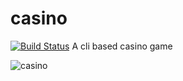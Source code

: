 # casino
[![Build Status](https://travis-ci.org/github/alexkim485/casinosvg?branch=main)](https://travis-ci.org/github/alexkim485/casion)
A cli based casino game

![casino](https://user-images.githubusercontent.com/24857782/108596053-9c06a500-7393-11eb-8c43-1aadeffb15e1.jpeg)
